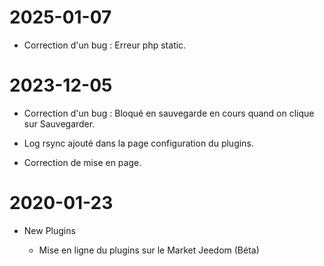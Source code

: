 ﻿2025-01-07
===

- Correction d'un bug : Erreur php static.

2023-12-05
===

- Correction d'un bug : Bloqué en sauvegarde en cours quand on clique sur Sauvegarder.

- Log rsync ajouté dans la page configuration du plugins.

- Correction de mise en page.

2020-01-23
===

-   New Plugins

    -   Mise en ligne du plugins sur le Market Jeedom (Béta)
